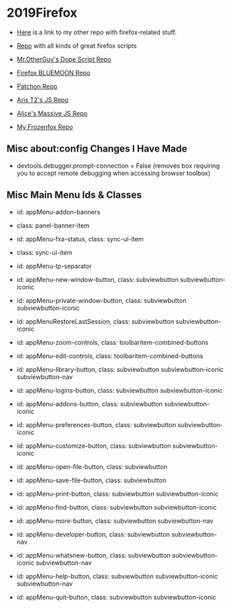 # 2019Firefox

- [Here](https://github.com/tortious/userChrome.js-userChrome.css-Favorites/tree/master/2019Scripts) is a link to my other repo with firefox-related stuff.

- [Repo](https://github.com/dotiful/firefox-scripts) with all kinds of great firefox scripts 

- [Mr.OtherGuy's Dope Script Repo](https://github.com/MrOtherGuy/firefox-csshacks)

- [Firefox BLUEMOON Repo](https://github.com/GrosBourrin/FIREFOX-BLUE-MOON)

- [Patchon Repo](https://github.com/Patchonn/firefox-theme)

- [Aris T2's JS Repo](https://github.com/Aris-t2/CustomJSforFx)

- [Alice's Massive JS Repo](https://github.com/alice0775/userChrome.js)

- [My Frozenfox Repo](https://github.com/tortious/FrozenFox)

## Misc about:config Changes I Have Made

- devtools.debugger.prompt-connection = False (removes box requiring you to accept remote debugging when accessing browser toolbox)


## Misc Main Menu Ids & Classes

- id: appMenu-addon-banners
- class: panel-banner-item 
- id: appMenu-fxa-status, class: sync-ui-item 
- class: sync-ui-item 
- id: appMenu-tp-separator
- id: appMenu-new-window-button, class: subviewbutton subviewbutton-iconic 
- id: appMenu-private-window-button, class: subviewbutton subviewbutton-iconic 
- id: appMenuRestoreLastSession, class: subviewbutton subviewbutton-iconic 

- id: appMenu-zoom-controls, class: toolbaritem-combined-buttons 

- id: appMenu-edit-controls, class: toolbaritem-combined-buttons 

- id: appMenu-library-button, class: subviewbutton subviewbutton-iconic subviewbutton-nav 
- id: appMenu-logins-button, class: subviewbutton subviewbutton-iconic 
- id: appMenu-addons-button, class: subviewbutton subviewbutton-iconic 
- id: appMenu-preferences-button, class: subviewbutton subviewbutton-iconic 
- id: appMenu-customize-button, class: subviewbutton subviewbutton-iconic 

- id: appMenu-open-file-button, class: subviewbutton 
- id: appMenu-save-file-button, class: subviewbutton 
- id: appMenu-print-button, class: subviewbutton subviewbutton-iconic 

- id: appMenu-find-button, class: subviewbutton subviewbutton-iconic 
- id: appMenu-more-button, class: subviewbutton subviewbutton-nav 
- id: appMenu-developer-button, class: subviewbutton subviewbutton-nav 
- id: appMenu-whatsnew-button, class: subviewbutton subviewbutton-iconic subviewbutton-nav 
- id: appMenu-help-button, class: subviewbutton subviewbutton-iconic subviewbutton-nav 

- id: appMenu-quit-button, class: subviewbutton subviewbutton-iconic
